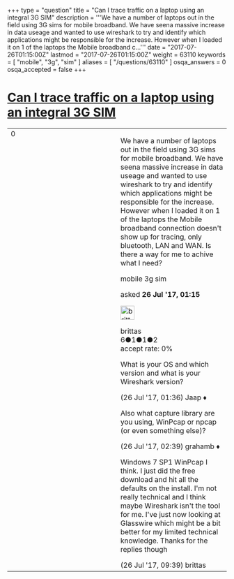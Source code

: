 +++
type = "question"
title = "Can I trace traffic on a laptop using an integral 3G SIM"
description = '''We have a number of laptops out in the field using 3G sims for mobile broadband. We have seena massive increase in data useage and wanted to use wireshark to try and identify which applications might be responsible for the increase. However when I loaded it on 1 of the laptops the Mobile broadband c...'''
date = "2017-07-26T01:15:00Z"
lastmod = "2017-07-26T01:15:00Z"
weight = 63110
keywords = [ "mobile", "3g", "sim" ]
aliases = [ "/questions/63110" ]
osqa_answers = 0
osqa_accepted = false
+++

<div class="headNormal">

# [Can I trace traffic on a laptop using an integral 3G SIM](/questions/63110/can-i-trace-traffic-on-a-laptop-using-an-integral-3g-sim)

</div>

<div id="main-body">

<div id="askform">

<table id="question-table" style="width:100%;"><colgroup><col style="width: 50%" /><col style="width: 50%" /></colgroup><tbody><tr class="odd"><td style="width: 30px; vertical-align: top"><div class="vote-buttons"><div id="post-63110-score" class="post-score" title="current number of votes">0</div><div id="favorite-count" class="favorite-count"></div></div></td><td><div id="item-right"><div class="question-body"><p>We have a number of laptops out in the field using 3G sims for mobile broadband. We have seena massive increase in data useage and wanted to use wireshark to try and identify which applications might be responsible for the increase. However when I loaded it on 1 of the laptops the Mobile broadband connection doesn't show up for tracing, only bluetooth, LAN and WAN. Is there a way for me to achive what I need?</p></div><div id="question-tags" class="tags-container tags">mobile 3g sim</div><div id="question-controls" class="post-controls"></div><div class="post-update-info-container"><div class="post-update-info post-update-info-user"><p>asked <strong>26 Jul '17, 01:15</strong></p><img src="https://secure.gravatar.com/avatar/4729417e9a28d07d60edbd59611f6d03?s=32&amp;d=identicon&amp;r=g" class="gravatar" width="32" height="32" alt="brittas&#39;s gravatar image" /><p>brittas<br />
<span class="score" title="6 reputation points">6</span><span title="1 badges"><span class="badge1">●</span><span class="badgecount">1</span></span><span title="1 badges"><span class="silver">●</span><span class="badgecount">1</span></span><span title="2 badges"><span class="bronze">●</span><span class="badgecount">2</span></span><br />
<span class="accept_rate" title="Rate of the user&#39;s accepted answers">accept rate:</span> <span title="brittas has no accepted answers">0%</span></p></div></div><div id="comments-container-63110" class="comments-container"><span id="63111"></span><div id="comment-63111" class="comment"><div id="post-63111-score" class="comment-score"></div><div class="comment-text"><p>What is your OS and which version and what is your Wireshark version?</p></div><div id="comment-63111-info" class="comment-info"><span class="comment-age">(26 Jul '17, 01:36)</span> Jaap ♦</div></div><span id="63114"></span><div id="comment-63114" class="comment"><div id="post-63114-score" class="comment-score"></div><div class="comment-text"><p>Also what capture library are you using, WinPcap or npcap (or even something else)?</p></div><div id="comment-63114-info" class="comment-info"><span class="comment-age">(26 Jul '17, 02:39)</span> grahamb ♦</div></div><span id="63139"></span><div id="comment-63139" class="comment"><div id="post-63139-score" class="comment-score"></div><div class="comment-text"><p>Windows 7 SP1 WinPcap I think. I just did the free download and hit all the defaults on the install. I'm not really technical and I think maybe Wireshark isn't the tool for me. I've just now looking at Glasswire which might be a bit better for my limited technical knowledge. Thanks for the replies though</p></div><div id="comment-63139-info" class="comment-info"><span class="comment-age">(26 Jul '17, 09:39)</span> brittas</div></div></div><div id="comment-tools-63110" class="comment-tools"></div><div class="clear"></div><div id="comment-63110-form-container" class="comment-form-container"></div><div class="clear"></div></div></td></tr></tbody></table>

</div>

</div>

